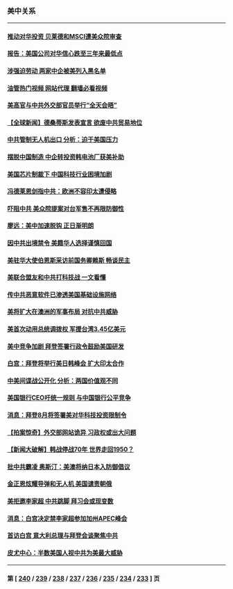 ### 美中关系
---
#### [推动对华投资 贝莱德和MSCI遭美众院审查](../../pages/nf1412576/n14046038.md?08020845) 
#### [报告：美国公司对华信心跌至三年来最低点](../../pages/nf1412576/n14046008.md?08020845) 
#### [涉强迫劳动 两家中企被美列入黑名单](../../pages/nf1412576/n14045950.md?08020845) 
#### [油管热门视频 网站代理 翻墙必看视频](http://138.2.39.72:81/youtube.html?epic-marker?08020845)
#### [美高官与中共外交部官员举行“全天会晤”](../../pages/nf1412576/n14045765.md?08020845) 
#### [【全球新闻】德桑蒂斯发表宣言 欲废中共贸易地位](../../pages/nf1412576/n14045755.md?08020845) 
#### [中共管制无人机出口 分析：迫于美国压力](../../pages/nf1412576/n14045323.md?08020845) 
#### [摆脱中国制造 中企转投资韩电池厂获美补助](../../pages/nf1412576/n14045249.md?08020845) 
#### [美国芯片制裁下 中国科技行业困境加剧](../../pages/nf1412576/n14045306.md?08020845) 
#### [冯德莱恩剑指中共：欧洲不容印太遭侵略](../../pages/nf1412576/n14045295.md?08020845) 
#### [吓阻中共 美众院提案对台军售不再限防御性](../../pages/nf1412576/n14044868.md?08020845) 
#### [廖远：美中加速脱钩 正日渐明朗](../../pages/nf1412576/n14044938.md?08020845) 
#### [因中共出境禁令 美籍华人选择谨慎回国](../../pages/nf1412576/n14044647.md?08020845) 
#### [美驻华大使伯恩斯采访前国务卿赖斯 畅谈民主](../../pages/nf1412576/n14040084.md?08020845) 
#### [美联合盟友和中共打科技战 一文看懂](../../pages/nf1412576/n14041956.md?08020845) 
#### [传中共恶意软件已渗透美国基础设施网络](../../pages/nf1412576/n14044322.md?08020845) 
#### [美将扩大在澳洲的军事布局 对抗中共威胁](../../pages/nf1412576/n14044153.md?08020845) 
#### [美首次动用总统调拨权 军援台湾3.45亿美元](../../pages/nf1412576/n14043866.md?08020845) 
#### [美中竞争加剧 拜登签署行政令鼓励美国研发](../../pages/nf1412576/n14043855.md?08020845) 
#### [白宫：拜登将举行美日韩峰会 扩大印太合作](../../pages/nf1412576/n14043842.md?08020845) 
#### [中美间谍战公开化 分析：两国价值观不同](../../pages/nf1412576/n14043827.md?08020845) 
#### [美国银行CEO吁统一规则 与中国银行公平竞争](../../pages/nf1412576/n14043832.md?08020845) 
#### [消息：拜登8月将签署美对华科技投资限制令](../../pages/nf1412576/n14043834.md?08020845) 
#### [【拍案惊奇】外交部网站诡异 习政权或出大问题](../../pages/nf1412576/n14043816.md?08020845) 
#### [【新闻大破解】韩战停战70年 世界走回1950？](../../pages/nf1412576/n14043801.md?08020845) 
#### [批中共霸凌 奥斯汀：美澳将纳日本入防御倡议](../../pages/nf1412576/n14043812.md?08020845) 
#### [金正恩炫耀导弹和无人机 美国谴责朝俄](../../pages/nf1412576/n14043772.md?08020845) 
#### [美拒邀李家超 中共跳脚 拜习会或现变数](../../pages/nf1412576/n14043635.md?08020845) 
#### [消息：白宫决定禁李家超参加加州APEC峰会](../../pages/nf1412576/n14043467.md?08020845) 
#### [首访白宫 意大利总理与拜登会谈聚焦中共](../../pages/nf1412576/n14043168.md?08020845) 
#### [皮尤中心：半数美国人视中共为美最大威胁](../../pages/nf1412576/n14043108.md?08020845) 

---
#### 第 [ [240](./240.md?08020845) / [239](./239.md?08020845) / [238](./238.md?08020845) / [237](./237.md?08020845) / [236](./236.md?08020845) / [235](./235.md?08020845) / [234](./234.md?08020845) / [233](./233.md?08020845) ] 页
